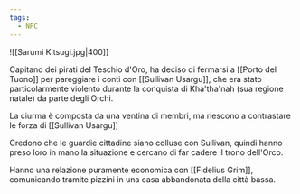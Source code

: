 ```yaml
---
tags:
  - NPC
---
```

![[Sarumi Kitsugi.jpg|400]]

Capitano dei pirati del Teschio d'Oro, ha deciso di fermarsi a [[Porto del Tuono]] per pareggiare i conti con [[Sullivan Usargu]], che era stato particolarmente violento durante la conquista di Kha'tha'nah (sua regione natale) da parte degli Orchi.

La ciurma è composta da una ventina di membri, ma riescono a contrastare le forza di [[Sullivan Usargu]]

Credono che le guardie cittadine siano colluse con Sullivan, quindi hanno preso loro in mano la situazione e cercano di far cadere il trono dell'Orco.

Hanno una relazione puramente economica con [[Fidelius Grim]], comunicando tramite pizzini in una casa abbandonata della città bassa.